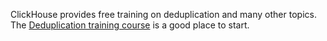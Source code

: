 
ClickHouse provides free training on deduplication and many other topics. The [Deduplication training course](https://learn.clickhouse.com/visitor_catalog_class/show/{props.coursenum}/?utm_source=clickhouse&utm_medium=docs) is a good place to start.

